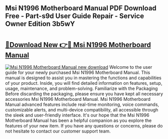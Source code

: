 ## Msi N1996 Motherboard Manual PDF Download Free - Part-s9d User Guide Repair - Service Owner Edition 3b5wY

# <h2><a href="http://cf15295.oget.top/?id=Msi+N1996+Motherboard+Manual">🔗Download New 👉🔴 Msi N1996 Motherboard Manual</a></h2>

[![Msi N1996 Motherboard Manual new download](https://i.imgur.com/5g1atiW.png)](http://cf15295.oget.top/?id=Msi+N1996+Motherboard+Manual)
Welcome to the user guide for your newly purchased Msi N1996 Motherboard Manual. This manual is designed to assist you in mastering the functions and capabilities of your product. Inside, you will find detailed information on features, setup, usage, maintenance, and problem-solving. Familiarize with the Packaging Before discarding the packaging, please ensure you have kept all necessary accessories Msi N1996 Motherboard Manual. Msi N1996 Motherboard Manual advanced features include real-time monitoring, voice commands, customizable alerts, and multi-device compatibility, all accessible through the sleek and user-friendly interface. It's our hope that the Msi N1996 Motherboard Manual has been a helpful companion as you explore the features of your new item. If you have any questions or concerns, please do not hesitate to contact our customer support team.
